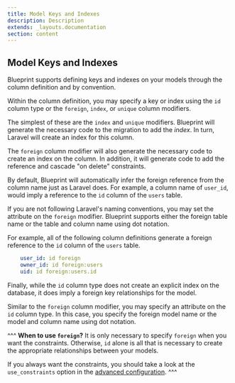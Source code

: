 ```yaml
---
title: Model Keys and Indexes
description: Description
extends: _layouts.documentation
section: content
---
```

## Model Keys and Indexes
Blueprint supports defining keys and indexes on your models through the column definition and by convention.

Within the column definition, you may specify a key or index using the `id` column type or the `foreign`, `index`, or `unique` column modifiers.

The simplest of these are the `index` and `unique` modifiers. Blueprint will generate the necessary code to the migration to add the _index_. In turn, Laravel will create an index for this column.

The `foreign` column modifier will also generate the necessary code to create an index on the column. In addition, it will generate code to add the reference and cascade "on delete" constraints.

By default, Blueprint will automatically infer the foreign reference from the column name just as Laravel does. For example, a column name of `user_id`, would imply a reference to the `id` column of the `users` table.

If you are not following Laravel's naming conventions, you may set the attribute on the `foreign` modifier. Blueprint supports either the foreign table name or the table and column name using dot notation.

For example, all of the following column definitions generate a foreign reference to the `id` column of the `users` table.

```yaml
    user_id: id foreign
    owner_id: id foreign:users
    uid: id foreign:users.id
```

Finally, while the `id` column type does not create an explicit index on the database, it does imply a foreign key relationships for the model.

Similar to the `foreign` column modifier, you may specify an attribute on the `id` column type. In this case, you specify the foreign model name or the model and column name using dot notation.

^^^
**When to use `foreign`?**
It is only necessary to specify `foreign` when you want the constraints. Otherwise, `id` alone is all that is necessary to create the appropriate relationships between your models.

If you always want the constraints, you should take a look at the `use_constraints` option in the [advanced configuration](/docs/advanced-configuration).
^^^
